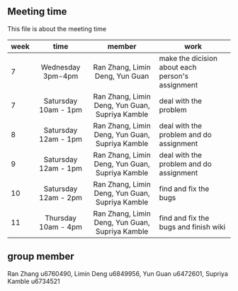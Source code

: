 ## Meeting time

This file is about the meeting time

| week | time | member | work |
|---|:---:|:---:|---|
| 7 | Wednesday 3pm-4pm | Ran Zhang, Limin Deng, Yun Guan| make the dicision about each person's assignment|
| 7 | Satursday 10am - 1pm | Ran Zhang, Limin Deng, Yun Guan, Supriya Kamble| deal with the problem|
| 8 | Satursday 12am - 1pm | Ran Zhang, Limin Deng, Yun Guan, Supriya Kamble| deal with the problem and do assignment|
| 9 | Satursday 12am - 1pm | Ran Zhang, Limin Deng, Yun Guan, Supriya Kamble| deal with the problem and do assignment|
|10 | Satursday 12am - 2pm | Ran Zhang, Limin Deng, Yun Guan, Supriya Kamble| find and fix the bugs|
|11 | Thursday 10am - 4pm|Ran Zhang, Limin Deng, Yun Guan, Supriya Kamble| find and fix the bugs and finish wiki|

## group member

Ran Zhang u6760490, 
Limin Deng u6849956, 
Yun Guan u6472601, 
Supriya Kamble u6734521